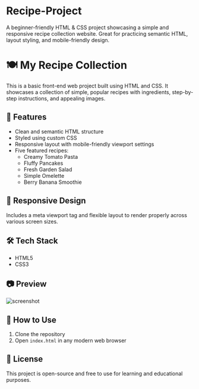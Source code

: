 # Recipe-Project
A beginner-friendly HTML &amp; CSS project showcasing a simple and responsive recipe collection website. Great for practicing semantic HTML, layout styling, and mobile-friendly design.
# 🍽️ My Recipe Collection

This is a basic front-end web project built using HTML and CSS. It showcases a collection of simple, popular recipes with ingredients, step-by-step instructions, and appealing images.

## 🔧 Features
- Clean and semantic HTML structure
- Styled using custom CSS
- Responsive layout with mobile-friendly viewport settings
- Five featured recipes:
  - Creamy Tomato Pasta
  - Fluffy Pancakes
  - Fresh Garden Salad
  - Simple Omelette
  - Berry Banana Smoothie

## 📱 Responsive Design
Includes a meta viewport tag and flexible layout to render properly across various screen sizes.

## 🛠️ Tech Stack
- HTML5
- CSS3

## 📷 Preview

![screenshot](screenshot.png)

## 📂 How to Use
1. Clone the repository
2. Open `index.html` in any modern web browser

## 📌 License
This project is open-source and free to use for learning and educational purposes.

